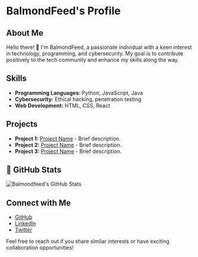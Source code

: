 # BalmondFeed's Profile

## About Me

Hello there! 👋 I'm BalmondFeed, a passionate individual with a keen interest in technology, programming, and cybersecurity. My goal is to contribute positively to the tech community and enhance my skills along the way.

## Skills

- **Programming Languages:** Python, JavaScript, Java
- **Cybersecurity:** Ethical hacking, penetration testing
- **Web Development:** HTML, CSS, React

## Projects

- **Project 1:** [Project Name](link-to-project) - Brief description.
- **Project 2:** [Project Name](link-to-project) - Brief description.
- **Project 3:** [Project Name](link-to-project) - Brief description.

## 🚀 GitHub Stats
![Balmondfeed's GitHub Stats](https://github-readme-stats.vercel.app/api?username=balmondfeed&show_icons=true&hide_title=true&count_private=true&hide=issues,prs)

## Connect with Me

- [GitHub](https://github.com/BalmondFeed)
- [LinkedIn](https://www.linkedin.com/in/your-linkedin)
- [Twitter](https://twitter.com/your-twitter)

Feel free to reach out if you share similar interests or have exciting collaboration opportunities!

